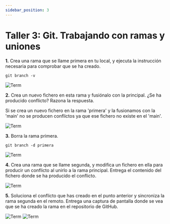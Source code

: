 ```yaml
---
sidebar_position: 3
---
```


# Taller 3: Git. Trabajando con ramas y uniones

**1.** Crea una rama que se llame primera en tu local, y ejecuta la instrucción necesaria para comprobar que se ha creado.

```
git branch -v
```

![Term](/img/IAW/taller3IAW.png)

**2.** Crea un nuevo fichero en esta rama y fusiónalo con la principal. ¿Se ha producido conflicto? Razona la respuesta.

Si se crea un nuevo fichero en la rama 'primera' y la fusionamos con la 'main' no se producen conflictos ya que ese fichero no existe en el 'main'.

![Term](/img/IAW/taller3IAW-2.png)

**3.** Borra la rama primera.

```
git branch -d primera
```

![Term](/img/IAW/taller3IAW-3.png)

**4.** Crea una rama que se llame segunda, y modifica un fichero en ella para producir un conflicto al unirlo a la rama principal. Entrega el contenido del
fichero donde se ha producido el conflicto.

![Term](/img/IAW/taller3IAW-4.png)

**5.** Soluciona el conflicto que has creado en el punto anterior y sincroniza la rama segunda en el remoto. Entrega una captura de pantalla donde se
vea que se ha creado la rama en el repositorio de GitHub.

![Term](/img/IAW/taller3IAW-5.png)
![Term](/img/IAW/taller3IAW-6.png)


